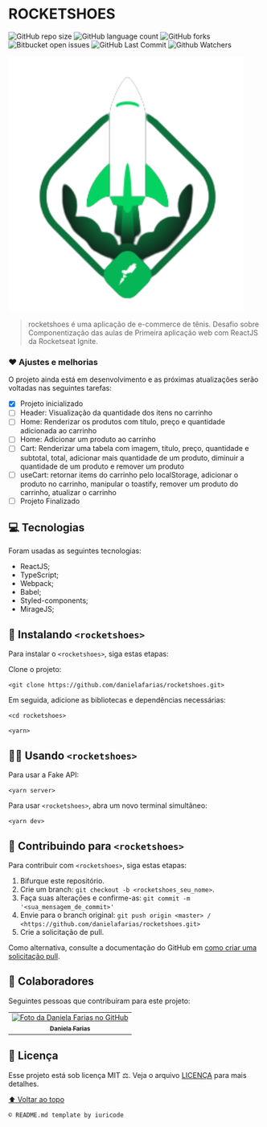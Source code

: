 # ROCKETSHOES

![GitHub repo size](https://img.shields.io/github/repo-size/danielafarias/rocketshoes?style=for-the-badge)
![GitHub language count](https://img.shields.io/github/languages/count/danielafarias/rocketshoes?style=for-the-badge)
![GitHub forks](https://img.shields.io/chocolatey/dt/rocketshoes?style=for-the-badge)
![Bitbucket open issues](https://img.shields.io/bitbucket/issues/danielafarias/rocketshoes?style=for-the-badge)
![GitHub Last Commit](https://img.shields.io/github/last-commit/danielafarias/rocketshoes?style=for-the-badge)
![Github Watchers](https://img.shields.io/github/watchers/danielafarias/rocketshoes?style=for-the-badge)

![rocketshoes](https://raw.githubusercontent.com/tavareshenrique/ignite-reactjs/a11afefe824866f24dd3f9e1cc6e6e9530376ad1/%40assets/img/logo.svg)


> rocketshoes é uma aplicação de e-commerce de tênis. Desafio sobre Componentização das aulas de Primeira aplicação web com ReactJS da Rocketseat Ignite.

### ❤️ Ajustes e melhorias

O projeto ainda está em desenvolvimento e as próximas atualizações serão voltadas nas seguintes tarefas:

- [x] Projeto inicializado
- [ ] Header: Visualização da quantidade dos itens no carrinho
- [ ] Home: Renderizar os produtos com título, preço e quantidade adicionada ao carrinho
- [ ] Home: Adicionar um produto ao carrinho
- [ ] Cart: Renderizar uma tabela com imagem, título, preço, quantidade e subtotal, total, adicionar mais quantidade de um produto, diminuir a quantidade de um produto e remover um produto
- [ ] useCart: retornar items do carrinho pelo localStorage, adicionar o produto no carrinho, manipular o toastify, remover um produto do carrinho, atualizar o carrinho
- [ ] Projeto Finalizado

## 💻 Tecnologias

Foram usadas as seguintes tecnologias:

- ReactJS;
- TypeScript;
- Webpack;
- Babel;
- Styled-components;
- MirageJS;

## 🚀 Instalando `<rocketshoes>`

Para instalar o `<rocketshoes>`, siga estas etapas:

Clone o projeto:
```
<git clone https://github.com/danielafarias/rocketshoes.git>
```
Em seguida, adicione as bibliotecas e dependências necessárias:
```
<cd rocketshoes>
```
```
<yarn>
```

## 🧑‍💻 Usando `<rocketshoes>`
Para usar a Fake API:

```
<yarn server>
```

Para usar `<rocketshoes>`, abra um novo terminal simultâneo:

```
<yarn dev>
```

## 💌 Contribuindo para `<rocketshoes>`

Para contribuir com `<rocketshoes>`, siga estas etapas:

1. Bifurque este repositório.
2. Crie um branch: `git checkout -b <rocketshoes_seu_nome>`.
3. Faça suas alterações e confirme-as: `git commit -m '<sua_mensagem_de_commit>'`
4. Envie para o branch original: `git push origin <master> / <https://github.com/danielafarias/rocketshoes.git>`
5. Crie a solicitação de pull.

Como alternativa, consulte a documentação do GitHub em [como criar uma solicitação pull](https://help.github.com/en/github/collaborating-with-issues-and-pull-requests/creating-a-pull-request).

## 🤝 Colaboradores

Seguintes pessoas que contribuíram para este projeto:

<table>
  <tr>
    <td align="center">
      <a href="https://github.com/danielafarias">
        <img src="https://avatars.githubusercontent.com/u/79869120?v=4" width="100px;" alt="Foto da Daniela Farias no GitHub"/><br>
        <sub>
          <b>Daniela Farias</b>
        </sub>
      </a>
    </td>
    
  </tr>
</table>

## 📃 Licença

Esse projeto está sob licença MIT ⚖️. Veja o arquivo [LICENÇA](LICENSE.md) para mais detalhes.

[⬆ Voltar ao topo](#rocketshoes)<br>

```
© README.md template by iuricode
```
